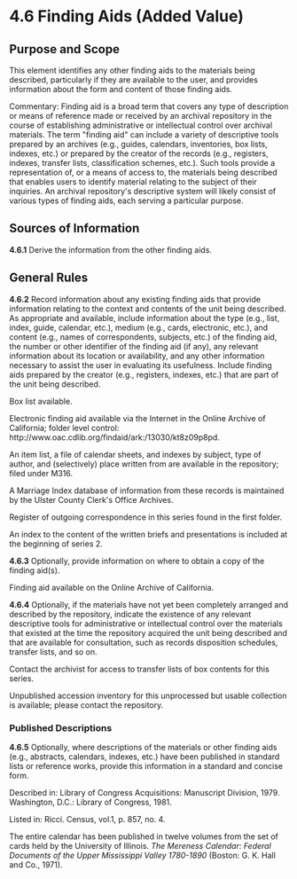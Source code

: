 # 4.6 Finding Aids (Added Value)

## Purpose and Scope

This element identifies any other finding aids to the materials being described, particularly if they are available to the user, and provides information about the form and content of those finding aids.

Commentary: Finding aid is a broad term that covers any type of description or means of reference made or received by an archival repository in the course of establishing administrative or intellectual control over archival materials. The term "finding aid" can include a variety of descriptive tools prepared by an archives (e.g., guides, calendars, inventories, box lists, indexes, etc.) or prepared by the creator of the records (e.g., registers, indexes, transfer lists, classification schemes, etc.). Such tools provide a representation of, or a means of access to, the materials being described that enables users to identify material relating to the subject of their inquiries. An archival repository's descriptive system will likely consist of various types of finding aids, each serving a particular purpose.

## Sources of Information

**4.6.1** Derive the information from the other finding aids.

## General Rules

**4.6.2** Record information about any existing finding aids that provide information relating to the context and contents of the unit being described. As appropriate and available, include information about the type (e.g., list, index, guide, calendar, etc.), medium (e.g., cards, electronic, etc.), and content (e.g., names of correspondents, subjects, etc.) of the finding aid, the number or other identifier of the finding aid (if any), any relevant information about its location or availability, and any other information necessary to assist the user in evaluating its usefulness. Include finding aids prepared by the creator (e.g., registers, indexes, etc.) that are part of the unit being described.

<p class="dacs-example">Box list available.</p>
<p class="dacs-example">Electronic finding aid available via the Internet in the Online Archive of California; folder level control: http://www.oac.cdlib.org/findaid/ark:/13030/kt8z09p8pd.</p>
<p class="dacs-example">An item list, a file of calendar sheets, and indexes by subject, type of author, and (selectively) place written from are available in the repository; filed under M316.</p>
<p class="dacs-example">A Marriage Index database of information from these records is maintained by the Ulster County Clerk's Office Archives.</p>
<p class="dacs-example">Register of outgoing correspondence in this series found in the first folder.</p>
<p class="dacs-example">An index to the content of the written briefs and presentations is included at the beginning of series 2.</p>

**4.6.3** Optionally, provide information on where to obtain a copy of the finding aid(s).

<p class="dacs-example">Finding aid available on the Online Archive of California.</p>

**4.6.4** Optionally, if the materials have not yet been completely arranged and described by the repository, indicate the existence of any relevant descriptive tools for administrative or intellectual control over the materials that existed at the time the repository acquired the unit being described and that are available for consultation, such as records disposition schedules, transfer lists, and so on.

<p class="dacs-example">Contact the archivist for access to transfer lists of box contents for this series.</p>
<p class="dacs-example">Unpublished accession inventory for this unprocessed but usable collection is available; please contact the repository.</p>

### Published Descriptions

**4.6.5** Optionally, where descriptions of the materials or other finding aids (e.g., abstracts, calendars, indexes, etc.) have been published in standard lists or reference works, provide this information in a standard and concise form.

<p class="dacs-example">Described in: Library of Congress Acquisitions: Manuscript Division, 1979. Washington, D.C.: Library of Congress, 1981.</p>
<p class="dacs-example">Listed in: Ricci. Census, vol.1, p. 857, no. 4.</p>
<p class="dacs-example">The entire calendar has been published in twelve volumes from the set of cards held by the University of Illinois. <em>The Mereness Calendar: Federal Documents of the Upper Mississippi Valley 1780-1890</em> (Boston: G. K. Hall and Co., 1971).</p>
